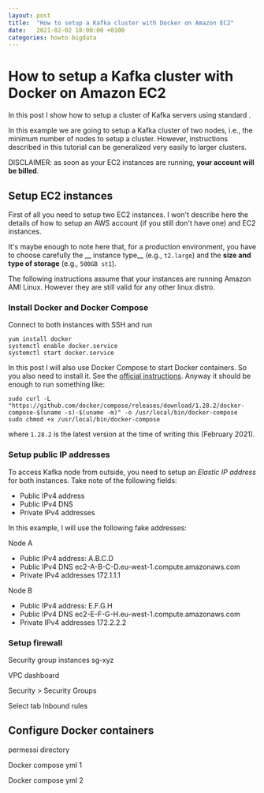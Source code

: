 ```yaml
---
layout: post
title:  "How to setup a Kafka cluster with Docker on Amazon EC2"
date:   2021-02-02 18:00:00 +0100
categories: howto bigdata
---
```

# How to setup a Kafka cluster with Docker on Amazon EC2
In this post I show how to setup a cluster of Kafka servers using standard .

In this example we are going to setup a Kafka cluster of two nodes, i.e., the minimum number of nodes to setup a cluster. However, instructions described in this tutorial can be generalized very easily to larger clusters.

DISCLAIMER: as soon as your EC2 instances are running, __your account will be billed__.

## Setup EC2 instances
First of all you need to setup two EC2 instances. I won't describe here the details of how to setup an AWS account (if you still don't have one) and EC2 instances.

It's maybe enough to note here that, for a production environment, you have to choose carefully the __ instance type__ (e.g., `t2.large`) and the __size and type of storage__ (e.g., `500GB st1`).

The following instructions assume that your instances are running Amazon AMI Linux. However they are still valid for any other linux distro.

### Install Docker and Docker Compose
Connect to both instances with SSH and run

```
yum install docker
systemctl enable docker.service
systemctl start docker.service
```

In this post I will also use Docker Compose to start Docker containers. So you also need to install it. See the [official instructions](https://docs.docker.com/compose/install/). Anyway it should be enough to run something like:

```
sudo curl -L "https://github.com/docker/compose/releases/download/1.28.2/docker-compose-$(uname -s)-$(uname -m)" -o /usr/local/bin/docker-compose
sudo chmod +x /usr/local/bin/docker-compose
```

where `1.28.2` is the latest version at the time of writing this (February 2021).

### Setup public IP addresses
To access Kafka node from outside, you need to setup an _Elastic IP address_ for both instances. Take note of the following fields:
- Public IPv4 address
- Public IPv4 DNS
- Private IPv4 addresses

In this example, I will use the following fake addresses:

Node A
- Public IPv4 address: A.B.C.D
- Public IPv4 DNS ec2-A-B-C-D.eu-west-1.compute.amazonaws.com
- Private IPv4 addresses 172.1.1.1

Node B
- Public IPv4 address: E.F.G.H
- Public IPv4 DNS ec2-E-F-G-H.eu-west-1.compute.amazonaws.com
- Private IPv4 addresses 172.2.2.2

### Setup firewall
Security group instances sg-xyz

VPC dashboard

Security > Security Groups

Select tab Inbound rules

## Configure Docker containers
permessi directory

Docker compose yml 1

Docker compose yml 2


